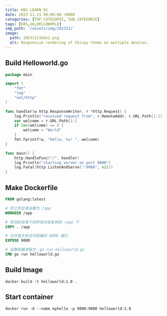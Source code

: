 ```yaml
---
title: K8S LEARN 01
date: 2023-11-21 08:00:00 +0800
categories: [TOP_CATEGORIE, SUB_CATEGORIE]
tags: [K8S,GO,HELLOWORLD]   
img_path: '/assets/img/202311/'
image:
  path: 20231121k8s1.png
  alt: Responsive rendering of Chirpy theme on multiple devices.
---
```



## Build Helloworld.go


```go
package main

import (
    "fmt"
    "log"
    "net/http"
)

func handler(w http.ResponseWriter, r *http.Request) {
    log.Println("received request from", r.RemoteAddr, r.URL.Path[1:])
    var welcome = r.URL.Path[1:]
    if len(welcome) == 0 {
        welcome = "World"
    }
    fmt.Fprintf(w, "Hello, %s! ", welcome)
}

func main() {
    http.HandleFunc("/", handler)
    log.Println("starting server on port 9000")
    log.Fatal(http.ListenAndServe(":9000", nil))
}

```


## Make Dockerfile

```dockerfile
FROM golang:latest

# 将工作目录设置为 /app
WORKDIR /app

# 将当前目录下的所有内容复制到 /app 下
COPY . /app

# 允许宿主机访问容器的 8000 端口
EXPOSE 9000

# 设置容器进程为：go run helloworld.go
CMD go run helloworld.go

```


## Build Image


```shell
docker build -t helloworld:1.0 .
```


## Start container

```shell
docker run -d --name myhello -p 9000:9000 helloworld:1.0
```

